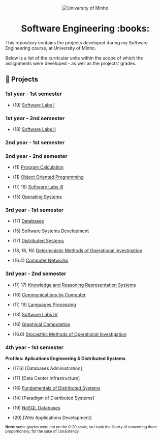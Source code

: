 <div align="center">
  <img src="https://www.eng.uminho.pt/SiteAssets/Logo.PNG" alt="University of Minho">
  <br>
</div>

<div align="center">
	<h1><strong>Software Engineering :books:</strong></h1>
</div>

This repository contains the projects developed during my Software Engineering course, at University of Minho.

Below is a list of the curricular units within the scope of which the assignments were developed - as well as the projects' grades.

## :memo: Projects

### 1st year - 1st semester

  * (19) [Software Labs I](1/Software%20Labs%20I)

### 1st year - 2nd semester

  * (18)  [Software Labs II](1/Software%20Labs%20II)

### 2nd year - 1st semester

### 2nd year - 2nd semester

  * (11) [Program Calculation](2/Program%20Calculation)

  * (11) [Object Oriented Programming](2/Object%20Oriented%20Programming)

  * (17, 16) [Software Labs III](2/Software%20Labs%20III)

  * (15) [Operating Systems](2/Operating%20Systems)

### 3rd year - 1st semester

  * (17) [Databases](3/1st%20semester/Databases)

  * (15) [Software Systems Development](3/1st%20semester/Software%20Systems%20Development)

  * (17) [Distributed Systems](3/1st%20semester/Distributed%20Systems)

  * (18, 18, 16) [Deterministic Methods of Operational Investigation](3/1st%20semester/Deterministic%20Methods%20of%20Operational%20Investigation)

  * (16.4) [Computer Networks](3/1st%20semester/Computer%20Networks)


### 3rd year - 2nd semester

  * (17, 17) [Knowledge and Reasoning Representation Systems](3/2nd%20semester/Knowledge%20and%20Reasoning%20Representation%20Systems)

  * (16) [Communications by Computer](3/2nd%20semester/Communications%20by%20Computer)

  * (17, 19) [Languages Processing](3/2nd%20semester/Languages%20Processing)

  * (18) [Software Labs IV](3/2nd%20semester/Software%20Labs%20IV)

  * (16) [Graphical Computation](3/2nd%20semester/Graphical%20Computation)

  * (16.6) [Stocasthic Methods of Operational Investigation](3/2nd%20semester/Stocasthic%20Methods%20of%20Operational%20Investigation)

### 4th year - 1st semester

**Profiles: Aplications Engineering & Distributed Systems**

  * (17.6) [Databases Administration]

  * (17) [Data Center Infrastructure]

  * (16) [Fundamentals of Distributed Systems](https://github.com/Abjiri/uminho-miei/tree/master/4/1st%20semester/FSD)

  * (14) [Paradigm of Distributed Systems]

  * (19) [NoSQL Databases](https://github.com/Abjiri/uminho-miei/tree/master/4/1st%20semester/NoSQL%20Databases)

  * (20) [Web Applications Development]

<sup>**Note**: some grades were not on the 0-20 scale, so I took the liberty of converting them proportionally, for the sake of consistency.</sup>
